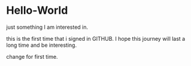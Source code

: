 # Hello-World
 just something  I am interested in.

this is the first time that i signed in GITHUB.
I hope this journey will last a long time and be interesting.

change for first time.